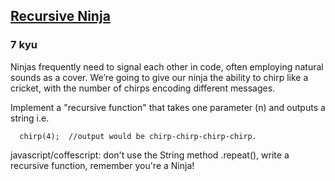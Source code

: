 <h2><a href=https://www.codewars.com/kata/583ed487ee36e2a8d20000e8/train/javascript target="_blank">Recursive Ninja</a></h2><h3>7 kyu</h3><p>Ninjas frequently need to signal each other in code, often employing natural sounds as a cover. We’re going to give our ninja the ability to chirp like a cricket, with the number of chirps encoding different messages.</p><p>Implement a "recursive function" that takes one parameter (n) and outputs a string i.e.</p><pre><code class="language-javascript">  <span class="cm-variable">chirp</span>(<span class="cm-number">4</span>);  <span class="cm-comment">//output would be chirp-chirp-chirp-chirp.</span></code></pre><p>javascript/coffescript: don't use the String method .repeat(), write a recursive function, remember you're a Ninja!</p>